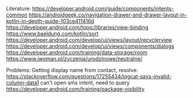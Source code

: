Literature:
https://developer.android.com/guide/components/intents-common
https://androidgeek.co/navigation-drawer-and-drawer-layout-in-kotlin-in-depth-guide-103ce411416d
https://developer.android.com/topic/libraries/view-binding
https://www.baeldung.com/kotlin/sort
https://developer.android.com/develop/ui/views/layout/recyclerview
https://developer.android.com/develop/ui/views/components/dialogs
https://developer.android.com/training/data-storage/room
https://www.iwoman.pl/zyczenia/urodzinowe/neutralne/

Problems:
Getting display name from contact, resolve: https://stackoverflow.com/questions/17255434/logcat-says-invalid-column-data1
can't open sms intent, need to query https://developer.android.com/training/package-visibility